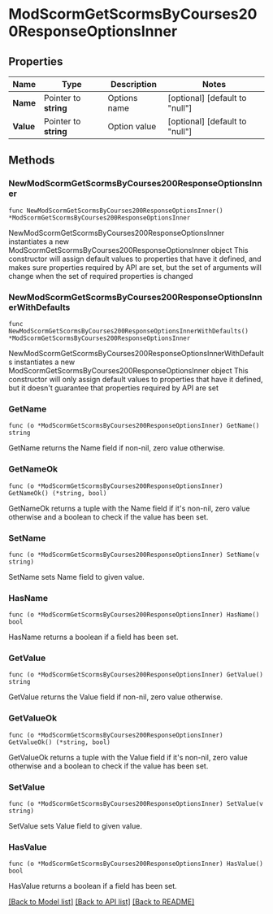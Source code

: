 # ModScormGetScormsByCourses200ResponseOptionsInner

## Properties

Name | Type | Description | Notes
------------ | ------------- | ------------- | -------------
**Name** | Pointer to **string** | Options name | [optional] [default to "null"]
**Value** | Pointer to **string** | Option value | [optional] [default to "null"]

## Methods

### NewModScormGetScormsByCourses200ResponseOptionsInner

`func NewModScormGetScormsByCourses200ResponseOptionsInner() *ModScormGetScormsByCourses200ResponseOptionsInner`

NewModScormGetScormsByCourses200ResponseOptionsInner instantiates a new ModScormGetScormsByCourses200ResponseOptionsInner object
This constructor will assign default values to properties that have it defined,
and makes sure properties required by API are set, but the set of arguments
will change when the set of required properties is changed

### NewModScormGetScormsByCourses200ResponseOptionsInnerWithDefaults

`func NewModScormGetScormsByCourses200ResponseOptionsInnerWithDefaults() *ModScormGetScormsByCourses200ResponseOptionsInner`

NewModScormGetScormsByCourses200ResponseOptionsInnerWithDefaults instantiates a new ModScormGetScormsByCourses200ResponseOptionsInner object
This constructor will only assign default values to properties that have it defined,
but it doesn't guarantee that properties required by API are set

### GetName

`func (o *ModScormGetScormsByCourses200ResponseOptionsInner) GetName() string`

GetName returns the Name field if non-nil, zero value otherwise.

### GetNameOk

`func (o *ModScormGetScormsByCourses200ResponseOptionsInner) GetNameOk() (*string, bool)`

GetNameOk returns a tuple with the Name field if it's non-nil, zero value otherwise
and a boolean to check if the value has been set.

### SetName

`func (o *ModScormGetScormsByCourses200ResponseOptionsInner) SetName(v string)`

SetName sets Name field to given value.

### HasName

`func (o *ModScormGetScormsByCourses200ResponseOptionsInner) HasName() bool`

HasName returns a boolean if a field has been set.

### GetValue

`func (o *ModScormGetScormsByCourses200ResponseOptionsInner) GetValue() string`

GetValue returns the Value field if non-nil, zero value otherwise.

### GetValueOk

`func (o *ModScormGetScormsByCourses200ResponseOptionsInner) GetValueOk() (*string, bool)`

GetValueOk returns a tuple with the Value field if it's non-nil, zero value otherwise
and a boolean to check if the value has been set.

### SetValue

`func (o *ModScormGetScormsByCourses200ResponseOptionsInner) SetValue(v string)`

SetValue sets Value field to given value.

### HasValue

`func (o *ModScormGetScormsByCourses200ResponseOptionsInner) HasValue() bool`

HasValue returns a boolean if a field has been set.


[[Back to Model list]](../README.md#documentation-for-models) [[Back to API list]](../README.md#documentation-for-api-endpoints) [[Back to README]](../README.md)


